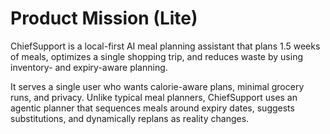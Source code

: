 # Product Mission (Lite)

ChiefSupport is a local-first AI meal planning assistant that plans 1.5 weeks of meals, optimizes a single shopping trip, and reduces waste by using inventory- and expiry-aware planning.

It serves a single user who wants calorie-aware plans, minimal grocery runs, and privacy. Unlike typical meal planners, ChiefSupport uses an agentic planner that sequences meals around expiry dates, suggests substitutions, and dynamically replans as reality changes.


